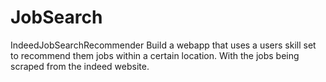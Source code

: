 # JobSearch
IndeedJobSearchRecommender
Build a webapp that uses a users skill set to recommend them jobs within a certain location. With the jobs being scraped from the indeed website.
